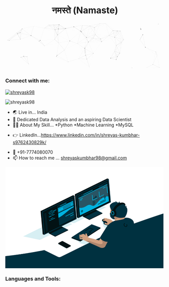 <!DOCTYPE html>
<html lang="en">
<head>
    <meta charset="UTF-8">
    <meta http-equiv="X-UA-Compatible" content="IE=edge">
    <meta name="viewport" content="width=device-width, initial-scale=1.0">

<body>
    <h1 align="center">नमस्ते (Namaste)</h1>
    <img src=intro.gif alt="👋 Hi there! I'm " title="👋 Hi there!  "/>
    

<h3 align="left">Connect with me:</h3>
<p align="left">
<a href="https://www.linkedin.com/in/shreyas-kumbhar-s9762430829k/" target="blank"><img align="center" src="https://raw.githubusercontent.com/rahuldkjain/github-profile-readme-generator/master/src/images/icons/Social/linked-in-alt.svg" alt="shreyask98" height="30" width="40" /></a>
</p>
<p align="left"> <img src="https://komarev.com/ghpvc/?username=shreyask98&label=Profile%20views&color=0e75b6&style=flat" alt="shreyask98" /> </p>
    
- :earth_asia: Live in... India
- 👀 Dedicated Data Analysis and an aspiring Data Scientist
- :man_technologist: About My Skill... *Python *Machine Learning *MySQL 
<!-- - :world_map:Profolio... https://poojadas93.wixsite.com/portfolio -->
<!-- - :writing_hand:Resume...https://www.dropbox.com/s/7zzpl79cfb8xns7/Ml%20Resume.pdf?dl=0 -->
- :point_right: LinkedIn...https://www.linkedin.com/in/shreyas-kumbhar-s9762430829k/
<!-- - :point_right: YouTube...https://www.youtube.com/channel/UCZw3m7Ur-vgSnrKMw50KQ8Q -->
<!-- - :writing_hand:Twitter...@Poojadas1993 -->
- :iphone: +91-7774080070
- 📫 How to reach me ... shreyaskumbhar98@gmail.com

<img class="align" align="center" alt="GIF" src="code.gif" width="500" height="320" />

<h3 align="left">Languages and Tools:</h3>
<p  </p>

</body>
</html>
    
    
    
    
    
    
    
    
    
    
    
    
    
    
    
    
    
    
    
    
    
    
<!--
**shreyask98/shreyask98** is a ✨ _special_ ✨ repository because its `README.md` (this file) appears on your GitHub profile.


Here are some ideas to get you started:

- 🔭 I’m currently working on ...
- 🌱 I’m currently learning ...
- 👯 I’m looking to collaborate on ...
- 🤔 I’m looking for help with ...
- 💬 Ask me about ...
- 📫 How to reach me: ...
- 😄 Pronouns: ...
- ⚡ Fun fact: ...
-->
